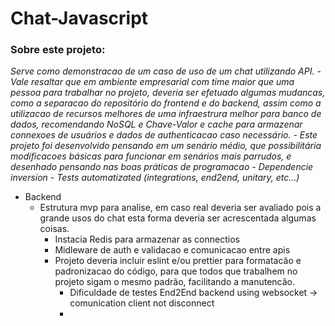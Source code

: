 # Chat-Javascript

### Sobre este projeto:
 *Serve como demonstracao de um caso de uso de um chat utilizando API.*
    - *Vale resaltar que em ambiente empresarial com time maior que uma pessoa para trabalhar no projeto, deveria ser efetuado algumas mudancas, como a separacao do repositório do frontend e do backend, assim como a utilizacao de recursos melhores de uma infraestrura melhor para banco de dados, recomendando NoSQL e Chave-Valor e cache para armazenar connexoes de usuários e dados de authenticacao caso necessário.*
    - *Este projeto foi desenvolvido pensando em um senário médio, que possibilitária modificacoes básicas para funcionar em senários mais parrudos, e desenhado pensando nas boas práticas de programacao*
      - *Dependencie inversion*
      - *Tests automatizated (integrations, end2end, unitary, etc...)*
- Backend
  -  Estrutura mvp para analise, em caso real deveria ser avaliado pois a grande usos do chat esta forma deveria ser acrescentada algumas coisas.
     -  Instacia Redis para armazenar as connectios
     -  Midleware de auth e validacao e comunicacao entre apis
     -  Projeto deveria incluir eslint e/ou prettier para formatacão e padronizacao do código, para que todos que trabalhem no projeto sigam o mesmo padrão, facilitando a manutencão.
        -  Dificuldade de testes End2End backend using websocket -> comunication client not disconnect
        -